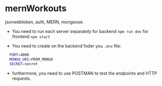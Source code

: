 # mernWorkouts
jsonwebtoken, auth, MERN, mongoose.

- You need to run each server separately 
for backend `npm run dev`
for frontend `npm start`

- You need to create on the backend foder you `.env` file:
```bash
  PORT=4000
  MONGO_URI=FROM_MONGO
  SECRET=secret
```
- furthermore, you need to use POSTMAN to test the endpoints and HTTP requests. 
